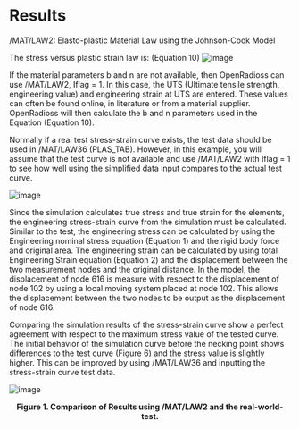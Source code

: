 
# Results

/MAT/LAW2: Elasto-plastic Material Law using the Johnson-Cook Model

The stress versus plastic strain law is: (Equation 10)
![image](Images/equation10.png)

If the material parameters b and n are not available, then OpenRadioss can use /MAT/LAW2, Iflag = 1. In this case, the UTS (Ultimate tensile strength, engineering value) and engineering strain at UTS are entered. These values can often be found online, in literature or from a material supplier. OpenRadioss will then calculate the b and n parameters used in the Equation (Equation 10).

Normally if a real test stress-strain curve exists, the test data should be used in /MAT/LAW36 (PLAS_TAB). However, in this example, you will assume that the test curve is not available and use /MAT/LAW2 with Iflag = 1 to see how well using the simplified data input compares to the actual test curve.

![image](Images/equation12.png)

Since the simulation calculates true stress and true strain for the elements, the engineering stress-strain curve from the simulation must be calculated. Similar to the test, the engineering stress can be calculated by using the Engineering nominal stress equation (Equation 1) and the rigid body force and original area. The engineering strain can be calculated by using total Engineering Strain equation (Equation 2) and the displacement between the two measurement nodes and the original distance. In the model, the displacement of node 616 is measure with respect to the displacement of node 102 by using a local moving system placed at node 102. This allows the displacement between the two nodes to be output as the displacement of node 616.

Comparing the simulation results of the stress-strain curve show a perfect agreement with respect to the maximum stress value of the tested curve. The initial behavior of the simulation curve before the necking point shows differences to the test curve (Figure 6) and the stress value is slightly higher. This can be improved by using /MAT/LAW36 and inputting the stress-strain curve test data.

![image](Images/figure6.png)
<figcaption align = "center"><b>Figure 1. Comparison of Results using /MAT/LAW2 and the real-world-test.</b></figcaption>
